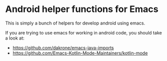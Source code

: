 # Android helper functions for Emacs

This is simply a bunch of helpers for develop android using emacs.

If you are trying to use emacs for working in android code, you should take a look at:

* https://github.com/dakrone/emacs-java-imports
* https://github.com/Emacs-Kotlin-Mode-Maintainers/kotlin-mode
